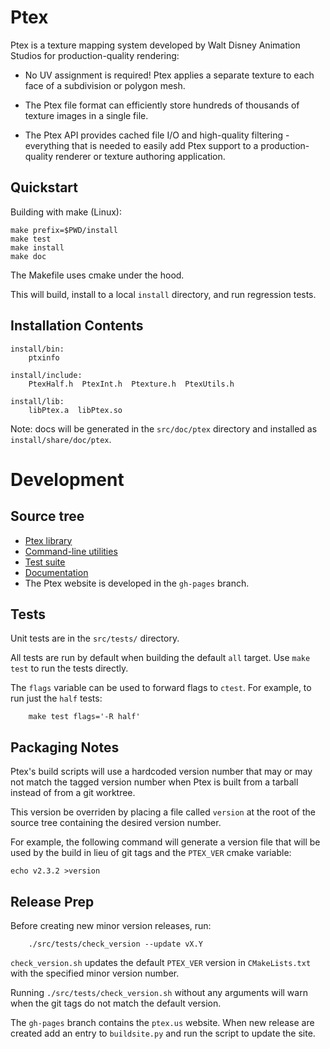 # Ptex

Ptex is a texture mapping system developed by Walt Disney Animation Studios
for production-quality rendering:

* No UV assignment is required! Ptex applies a separate texture to each face
  of a subdivision or polygon mesh.

* The Ptex file format can efficiently store hundreds of thousands of texture
  images in a single file.

* The Ptex API provides cached file I/O and high-quality filtering -
  everything that is needed to easily add Ptex support to a production-quality
  renderer or texture authoring application.


## Quickstart

Building with make (Linux):

    make prefix=$PWD/install
    make test
    make install
    make doc

The Makefile uses cmake under the hood.

This will build, install to a local `install` directory, and
run regression tests.


## Installation Contents

    install/bin:
        ptxinfo

    install/include:
        PtexHalf.h  PtexInt.h  Ptexture.h  PtexUtils.h

    install/lib:
        libPtex.a  libPtex.so

Note: docs will be generated in the `src/doc/ptex` directory
and installed as `install/share/doc/ptex`.


# Development

## Source tree

* [Ptex library](src/ptex)
* [Command-line utilities](src/utils)
* [Test suite](src/tests)
* [Documentation](src/doc)
* The Ptex website is developed in the `gh-pages` branch.


## Tests

Unit tests are in the `src/tests/` directory.

All tests are run by default when building the default `all` target.
Use `make test` to run the tests directly.

The `flags` variable can be used to forward flags to `ctest`.
For example, to run just the `half` tests:

        make test flags='-R half'


## Packaging Notes

Ptex's build scripts will use a hardcoded version number that may or may not
match the tagged version number when Ptex is built from a tarball instead of
from a git worktree.

This version be overriden by placing a file called `version` at the root of
the source tree containing the desired version number.

For example, the following command will generate a version file that will be
used by the build in lieu of git tags and the `PTEX_VER` cmake variable:

    echo v2.3.2 >version


## Release Prep

Before creating new minor version releases, run:

        ./src/tests/check_version --update vX.Y

`check_version.sh` updates the default `PTEX_VER` version in `CMakeLists.txt`
with the specified minor version number.

Running `./src/tests/check_version.sh` without any arguments will warn when
the git tags do not match the default version.

The `gh-pages` branch contains the `ptex.us` website.  When new release are
created add an entry to `buildsite.py` and run the script to update the site.
